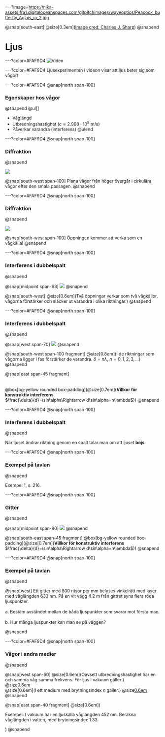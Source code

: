 ---?image=https://nika-assets.fra1.digitaloceanspaces.com/gitpitchimages/waveoptics/Peacock_butterfly_Aglais_io_2.jpg

@snap[south-east]
@size[0.3em](<a href="https://en.wikipedia.org/wiki/Thin-film_interference#In_nature">Image cred: Charles J. Sharp</a>)
@snapend

# Ljus

---?color=#FAF9D4
![Video](https://www.youtube.com/embed/Iuv6hY6zsd0)

---?color=#FAF9D4
Ljusexperimenten i videon visar att ljus beter sig som vågor!

---?color=#FAF9D4
@snap[north span-100]
### Egenskaper hos vågor
@snapend
@ul[]
- Våglängd
- Utbredningshastighet ($c\approx 2.998\cdot 10^8$ m/s)
- Påverkar varandra (interferens)
@ulend

---?color=#FAF9D4
@snap[north span-100]
### Diffraktion
@snapend

![](https://nika-assets.fra1.digitaloceanspaces.com/gitpitchimages/waveoptics/diff_1024px-Water_diffraction.jpg)

@snap[south-west span-100]
Plana vågor från höger övergår i cirkulära vågor efter den smala passagen.
@snapend

---?color=#FAF9D4
@snap[north span-100]
### Diffraktion
@snapend

![](https://nika-assets.fra1.digitaloceanspaces.com/gitpitchimages/waveoptics/diff_Wave_Diffraction_4Lambda_Slit.png)

@snap[south-west span-100]
Öppningen kommer att verka som en vågkälla!
@snapend

---?color=#FAF9D4
@snap[north span-100]
### Interferens i dubbelspalt
@snapend

@snap[midpoint span-63]
![](https://upload.wikimedia.org/wikipedia/commons/0/01/Two-Slit_Diffraction.png)
@snapend

@snap[south-west]
@size[0.6em](Två öppningar verkar som två vågkällor, vågorna förstärker och släcker ut varandra i olika riktningar.)
@snapend

---?color=#FAF9D4
@snap[north span-100]
### Interferens i dubbelspalt
@snapend

@snap[west span-70]
![](https://nika-assets.fra1.digitaloceanspaces.com/gitpitchimages/waveoptics/int_souble_slit.png)
@snapend

@snap[south-west span-100 fragment]
@size[0.8em](I de riktningar som vågorna ligger i fas förstärker de varandra. $\delta=n\lambda$, $n=0, 1, 2, 3,...$)
@snapend

@snap[east span-45 fragment]
<br><br><br>
@box[bg-yellow rounded box-padding](@size[0.7em](<b>Villkor för konstruktiv interferens</b><br>$\frac{\delta}{d}=\sin\alpha\Rightarrow d\sin\alpha=n\lambda$))
@snapend

---?color=#FAF9D4
@snap[north span-100]
### Interferens i dubbelspalt
@snapend

När ljuset ändrar riktning genom en spalt talar man om att ljuset **böjs**.

---?color=#FAF9D4
@snap[north span-100]
### Exempel på tavlan
@snapend

Exempel 1, s. 216.

---?color=#FAF9D4
@snap[north span-100]
### Gitter
@snapend

@snap[midpoint span-80]
![](https://nika-assets.fra1.digitaloceanspaces.com/gitpitchimages/waveoptics/int_gitter.png)
@snapend

@snap[south-east span-45 fragment]
@box[bg-yellow rounded box-padding](@size[0.7em](<b>Villkor för konstruktiv interferens</b><br>$\frac{\delta}{d}=\sin\alpha\Rightarrow d\sin\alpha=n\lambda$))
@snapend

---?color=#FAF9D4
@snap[north span-100]
### Exempel på tavlan
@snapend

@snap[west]
Ett gitter med 800 ritsor per mm belyses vinkelrätt med laser med våglängden 633 nm. På en vit vägg 4.2 m från gittret syns flera röda ljuspunkter.
<br><br>
a. Bestäm avståndet mellan de båda ljuspunkter som svarar mot första max.
<br><br>
b. Hur många ljuspunkter kan man se på väggen?

@snapend


---?color=#FAF9D4
@snap[north span-100]
### Vågor i andra medier
@snapend

@snap[west span-60]
@size[0.6em](Oavsett utbredningshastighet har en och samma våg samma frekvens. För ljus i vakuum gäller:)
<br>
@size[0.6em]($f=\frac{c}{\lambda}\Rightarrow\lambda=\frac{c}{f}$)<br>
@size[0.6em](I ett medium med brytningsindex $n$ gäller:)
@size[0.6em]($\lambda=\frac{v}{f}=\frac{c/n}{f}=\frac{c}{nf}$)<br>
@snapend

@snap[east span-40 fragment]
@size[0.6em](<p align="left">Exempel: I vakuum har en ljuskälla våglängden 452 nm. Beräkna våglängden i vatten, med brytningsindex 1.33.</p>)
@snapend
